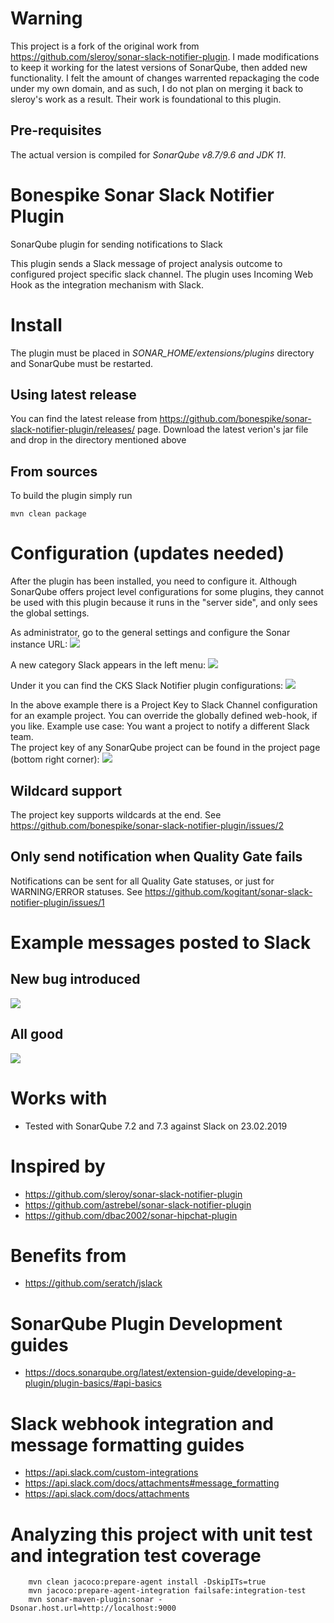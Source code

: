 # Warning

This project is a fork of the original work from https://github.com/sleroy/sonar-slack-notifier-plugin.
I made modifications to keep it working for the latest versions of SonarQube, then added new functionality.
I felt the amount of changes warrented repackaging the code under my own domain, and as such, I do not plan on 
merging it back to sleroy's work as a result.  Their work is foundational to this plugin.

## Pre-requisites

The actual version is compiled for *SonarQube v8.7/9.6 and JDK 11*.

# Bonespike Sonar Slack Notifier Plugin
SonarQube plugin for sending notifications to Slack

This plugin sends a Slack message of project analysis outcome to configured project specific slack channel.
The plugin uses Incoming Web Hook as the integration mechanism with Slack.

# Install
The plugin must be placed in *SONAR_HOME/extensions/plugins* directory and SonarQube must be restarted.

## Using latest release
You can find the latest release from https://github.com/bonespike/sonar-slack-notifier-plugin/releases/ page.
Download the latest verion's jar file and drop in the directory mentioned above

## From sources
To build the plugin simply run
```
mvn clean package
```


# Configuration (updates needed)
After the plugin has been installed, you need to configure it.
Although SonarQube offers project level configurations for some plugins, they cannot be used with this plugin because it runs in the "server side", and only sees the global settings.

As administrator, go to the general settings and configure the Sonar instance URL:
![](documentation/screenshots/administration_server_base_url.png?raw=true)

A new category Slack appears in the left menu:
![](documentation/screenshots/administration_slack_category.png?raw=true)

Under it you can find the CKS Slack Notifier plugin configurations:
![](documentation/screenshots/administration_cks_slack_notifier_settings.png?raw=true)

In the above example there is a Project Key to Slack Channel configuration for an example project.
You can override the globally  defined web-hook, if you like. Example use case: You want a project to notify a different Slack team.  
The project key of any SonarQube project can be found in the project page (bottom right corner):
![](documentation/screenshots/project_key_from_project_page.png?raw=true)

## Wildcard support
The project key supports wildcards at the end. See https://github.com/bonespike/sonar-slack-notifier-plugin/issues/2

## Only send notification when Quality Gate fails
Notifications can be sent for all Quality Gate statuses, or just for WARNING/ERROR statuses. See https://github.com/kogitant/sonar-slack-notifier-plugin/issues/1 
 
# Example messages posted to Slack
## New bug introduced
![](documentation/screenshots/example_slack_message_red_due_to_new_bug.png)

## All good
![](documentation/screenshots/example_slack_message_all_green.png)

# Works with
* Tested with SonarQube 7.2 and 7.3 against Slack on 23.02.2019

# Inspired by
* https://github.com/sleroy/sonar-slack-notifier-plugin
* https://github.com/astrebel/sonar-slack-notifier-plugin
* https://github.com/dbac2002/sonar-hipchat-plugin

# Benefits from
* https://github.com/seratch/jslack

# SonarQube Plugin Development guides
* https://docs.sonarqube.org/latest/extension-guide/developing-a-plugin/plugin-basics/#api-basics

# Slack webhook integration and message formatting guides
 * https://api.slack.com/custom-integrations
 * https://api.slack.com/docs/attachments#message_formatting
 * https://api.slack.com/docs/attachments


# Analyzing this project with unit test and integration test coverage
```
    mvn clean jacoco:prepare-agent install -DskipITs=true
    mvn jacoco:prepare-agent-integration failsafe:integration-test
    mvn sonar-maven-plugin:sonar -Dsonar.host.url=http://localhost:9000
```

